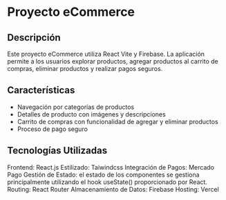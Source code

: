 # Proyecto eCommerce 

## Descripción

Este proyecto eCommerce utiliza React Vite y Firebase.
La aplicación permite a los usuarios explorar productos, agregar productos al carrito de compras, eliminar productos y realizar pagos seguros.

## Características
- Navegación por categorías de productos
- Detalles de producto con imágenes y descripciones
- Carrito de compras con funcionalidad de agregar y eliminar productos
- Proceso de pago seguro

## Tecnologías Utilizadas

Frontend: React.js
Estilizado: Taiwindcss
Integración de Pagos: Mercado Pago
Gestión de Estado: el estado de los componentes se gestiona principalmente utilizando el hook useState() proporcionado por React.
Routing: React Router
Almacenamiento de Datos: Firebase
Hosting: Vercel

